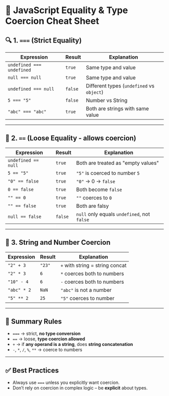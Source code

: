 
# 🧠 JavaScript Equality & Type Coercion Cheat Sheet

## 🔍 1. `===` (Strict Equality)

| Expression                | Result | Explanation                                   |
|---------------------------|--------|-----------------------------------------------|
| `undefined === undefined` | `true` | Same type and value                           |
| `null === null`           | `true` | Same type and value                           |
| `undefined === null`      | `false`| Different types (`undefined` vs `object`)     |
| `5 === "5"`               | `false`| Number vs String                              |
| `"abc" === "abc"`         | `true` | Both are strings with same value              |

---

## 🤏 2. `==` (Loose Equality - allows coercion)

| Expression                | Result | Explanation                                   |
|---------------------------|--------|-----------------------------------------------|
| `undefined == null`       | `true` | Both are treated as "empty values"            |
| `5 == "5"`                | `true` | `"5"` is coerced to number `5`                |
| `"0" == false`            | `true` | `"0"` → 0 → `false`                           |
| `0 == false`              | `true` | Both become `false`                           |
| `"" == 0`                 | `true` | `""` coerces to `0`                           |
| `"" == false`             | `true` | Both are falsy                                |
| `null == false`           | `false`| `null` only equals `undefined`, not `false`   |

---

## 🔢 3. String and Number Coercion

| Expression      | Result | Explanation                       |
|-----------------|--------|-----------------------------------|
| `"2" + 3`       | `"23"` | `+` with string = string concat   |
| `"2" * 3`       | `6`    | `*` coerces both to numbers       |
| `"10" - 4`      | `6`    | `-` coerces both to numbers       |
| `"abc" * 2`     | `NaN`  | `"abc"` is not a number           |
| `"5" ** 2`      | `25`   | `"5"` coerces to number           |

---

## 🧠 Summary Rules

- `===` → strict, **no type conversion**
- `==` → loose, **type coercion allowed**
- `+` → if **any operand is a string**, does **string concatenation**
- `-`, `*`, `/`, `%`, `**` → coerce to numbers

---

## ✅ Best Practices

- Always use `===` unless you explicitly want coercion.
- Don’t rely on coercion in complex logic – be **explicit** about types.
